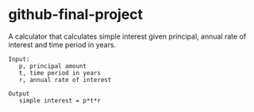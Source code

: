 # github-final-project

A calculator that calculates simple interest given principal, annual rate of interest and time period in years.
```
Input:
   p, principal amount
   t, time period in years
   r, annual rate of interest
   
Output
   simple interest = p*t*r
```
